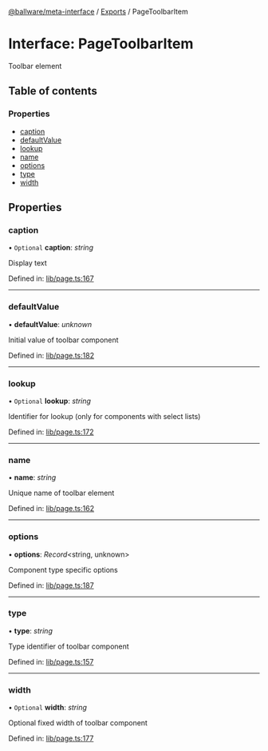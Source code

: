 [@ballware/meta-interface](../README.md) / [Exports](../modules.md) / PageToolbarItem

# Interface: PageToolbarItem

Toolbar element

## Table of contents

### Properties

- [caption](pagetoolbaritem.md#caption)
- [defaultValue](pagetoolbaritem.md#defaultvalue)
- [lookup](pagetoolbaritem.md#lookup)
- [name](pagetoolbaritem.md#name)
- [options](pagetoolbaritem.md#options)
- [type](pagetoolbaritem.md#type)
- [width](pagetoolbaritem.md#width)

## Properties

### caption

• `Optional` **caption**: *string*

Display text

Defined in: [lib/page.ts:167](https://github.com/ballware/ballware-client/blob/69c8328/libs/meta-interface/src/lib/page.ts#L167)

___

### defaultValue

• **defaultValue**: *unknown*

Initial value of toolbar component

Defined in: [lib/page.ts:182](https://github.com/ballware/ballware-client/blob/69c8328/libs/meta-interface/src/lib/page.ts#L182)

___

### lookup

• `Optional` **lookup**: *string*

Identifier for lookup (only for components with select lists)

Defined in: [lib/page.ts:172](https://github.com/ballware/ballware-client/blob/69c8328/libs/meta-interface/src/lib/page.ts#L172)

___

### name

• **name**: *string*

Unique name of toolbar element

Defined in: [lib/page.ts:162](https://github.com/ballware/ballware-client/blob/69c8328/libs/meta-interface/src/lib/page.ts#L162)

___

### options

• **options**: *Record*<string, unknown\>

Component type specific options

Defined in: [lib/page.ts:187](https://github.com/ballware/ballware-client/blob/69c8328/libs/meta-interface/src/lib/page.ts#L187)

___

### type

• **type**: *string*

Type identifier of toolbar component

Defined in: [lib/page.ts:157](https://github.com/ballware/ballware-client/blob/69c8328/libs/meta-interface/src/lib/page.ts#L157)

___

### width

• `Optional` **width**: *string*

Optional fixed width of toolbar component

Defined in: [lib/page.ts:177](https://github.com/ballware/ballware-client/blob/69c8328/libs/meta-interface/src/lib/page.ts#L177)

